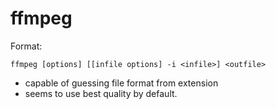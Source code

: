 # ffmpeg

Format:

    ffmpeg [options] [[infile options] -i <infile>] <outfile>

* capable of guessing file format from extension
* seems to use best quality by default.
